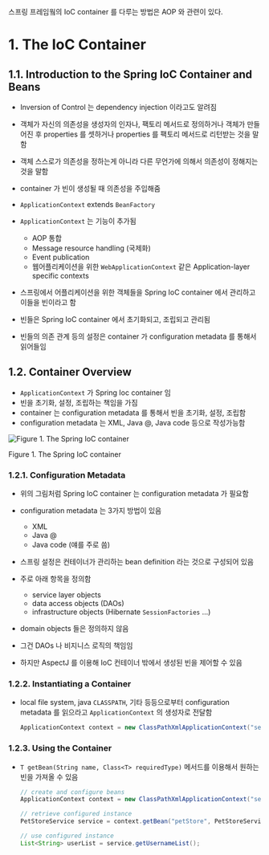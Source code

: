 스프링 프레임웤의 IoC container 를 다루는 방법은 AOP 와 관련이 있다.

# 1. The IoC Container

## 1.1. Introduction to the Spring IoC Container and Beans

- Inversion of Control 는 dependency injection 이라고도 알려짐
- 객체가 자신의 의존성을 생성자의 인자나, 팩토리 메서드로 정의하거나 객체가 만들어진 후 properties 를 셋하거나 properties 를 팩토리 메서드로 리턴받는 것을 말함
- 객체 스스로가 의존성을 정하는게 아니라 다른 무언가에 의해서 의존성이 정해지는 것을 말함
- container 가 빈이 생성될 때 의존성을 주입해줌


- `ApplicationContext` extends `BeanFactory`
- `ApplicationContext` 는 기능이 추가됨
  - AOP 통합
  - Message resource handling (국제화)
  - Event publication
  - 웹어플리케이션을 위한 `WebApplicationContext` 같은 Application-layer specific contexts


- 스프링에서 어플리케이션을 위한 객체들을 Spring IoC container 에서 관리하고 이들을 빈이라고 함
- 빈들은 Spring IoC container 에서 초기화되고, 조립되고 관리됨
- 빈들의 의존 관계 등의 설정은 container 가 configuration metadata 를 통해서 읽어들임  

## 1.2. Container Overview

- `ApplicationContext` 가 Spring Ioc container 임
- 빈을 초기화, 설정, 조립하는 책임을 가짐
- container 는 configuration metadata 를 통해서 빈을 초기화, 설정, 조립함
- configuration metadata 는 XML, Java @, Java code 등으로 작성가능함

![Figure 1. The Spring IoC container](https://docs.spring.io/spring-framework/docs/current/reference/html/images/container-magic.png)

Figure 1. The Spring IoC container

### 1.2.1. Configuration Metadata

- 위의 그림처럼 Spring IoC container 는 configuration metadata 가 필요함
- configuration metadata 는 3가지 방법이 있음
  - XML
  - Java @
  - Java code (얘를 주로 씀)
- 스프링 설정은 컨테이너가 관리하는 bean definition 라는 것으로 구성되어 있음


- 주로 아래 항목을 정의함
  - service layer objects
  - data access objects (DAOs)
  - infrastructure objects (Hibernate `SessionFactories` ...)
- domain objects 들은 정의하지 않음
- 그건 DAOs 나 비지니스 로직의 책임임
- 하지만 AspectJ 를 이용해 IoC 컨테이너 밖에서 생성된 빈을 제어할 수 있음

### 1.2.2. Instantiating a Container

- local file system, java `CLASSPATH`, 기타 등등으로부터 configuration metadata 를 읽으라고 `ApplicationContext` 의 생성자로 전달함
  ``` java
  ApplicationContext context = new ClassPathXmlApplicationContext("services.xml", "daos.xml");
  ```
  
### 1.2.3. Using the Container

- `T getBean(String name, Class<T> requiredType)` 메서드를 이용해서 원하는 빈을 가져올 수 있음
  ```java
  // create and configure beans
  ApplicationContext context = new ClassPathXmlApplicationContext("services.xml", "daos.xml");
  
  // retrieve configured instance
  PetStoreService service = context.getBean("petStore", PetStoreService.class);
  
  // use configured instance
  List<String> userList = service.getUsernameList();
  ```

